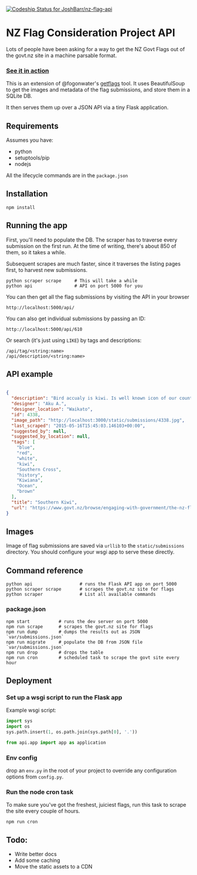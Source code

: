 [ ![Codeship Status for JoshBarr/nz-flag-api](https://codeship.com/projects/4a698e60-7754-0132-4dc3-26527322a871/status?branch=master)](https://codeship.com/projects/55433)

# NZ Flag Consideration Project API

Lots of people have been asking for a way to get the NZ Govt Flags out of the
govt.nz site in a machine parsable format.

### [See it in action](http://flag.joshbarr.com/api/)

This is an extension of @fogonwater's
[getflags](https://github.com/fogonwater/getflags) tool. It uses BeautifulSoup
to get the images and metadata of the flag submissions, and store them in a
SQLite DB.

It then serves them up over a JSON API via a tiny Flask application.


## Requirements

Assumes you have:
* python
* setuptools/pip
* nodejs

All the lifecycle commands are in the `package.json`

## Installation

```shell
npm install
```

## Running the app

First, you'll need to populate the DB. The scraper has to traverse every
submission on the first run. At the time of writing, there's about 850 of them,
so it takes a while.

Subsequent scrapes are much faster, since it traverses the listing pages first,
to harvest new submissions.

```shell
python scraper scrape     # This will take a while
python api                # API on port 5000 for you
```

You can then get all the flag submissions by visiting the API in your browser
```
http://localhost:5000/api/
```

You can also get individual submissions by passing an ID:

```
http://localhost:5000/api/610
```

Or search (it's just using `LIKE`) by tags and descriptions:

```
/api/tag/<string:name>
/api/description/<string:name>
```


## API example

```json

{
  "description": "Bird accualy is kiwi. Is well known icon of our country and people. Also stars are southern cross and blue is pacific ocean. Where we're from and how we got here.",
  "designer": "Aku A.",
  "designer_location": "Waikato",
  "id": 4338,
  "image_path": "http://localhost:3000/static/submissions/4338.jpg",
  "last_scraped": "2015-05-16T15:45:03.146103+00:00",
  "suggested_by": null,
  "suggested_by_location": null,
  "tags": [
    "blue",
    "red",
    "white",
    "kiwi",
    "Southern Cross",
    "history",
    "Kiwiana",
    "Ocean",
    "brown"
  ],
  "title": "Southern Kiwi",
  "url": "https://www.govt.nz/browse/engaging-with-government/the-nz-flag-your-chance-to-decide/gallery/design/4338"
}
```

## Images

Image of flag submissions are saved via `urllib` to the `static/submissions`
directory. You should configure your wsgi app to serve these directly.


## Command reference

```
python api                  # runs the Flask API app on port 5000
python scraper scrape       # scrapes the govt.nz site for flags
python scraper              # List all available commands
```

### package.json
```shell
npm start           # runs the dev server on port 5000
npm run scrape      # scrapes the govt.nz site for flags
npm run dump        # dumps the results out as JSON `var/submissions.json`
npm run migrate     # populate the DB from JSON file `var/submissions.json`
npm run drop        # drops the table
npm run cron        # scheduled task to scrape the govt site every hour
```


## Deployment

### Set up a wsgi script to run the Flask app

Example wsgi script:
```python
import sys
import os
sys.path.insert(1, os.path.join(sys.path[0], '.'))

from api.app import app as application

```

### Env config

drop an `env.py` in the root of your project to override any configuration
options from `config.py`.

### Run the node cron task

To make sure you've got the freshest, juiciest flags, run this task to scrape
the site every couple of hours.

```
npm run cron
```

## Todo:
* Write better docs
* Add some caching
* Move the static assets to a CDN


